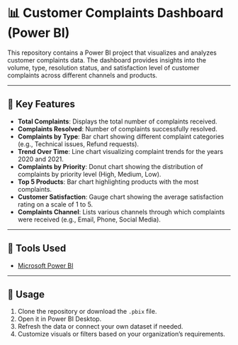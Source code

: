 # 📊 Customer Complaints Dashboard (Power BI)

This repository contains a Power BI project that visualizes and analyzes customer complaints data. The dashboard provides insights into the volume, type, resolution status, and satisfaction level of customer complaints across different channels and products.

---
## 📌 Key Features

- **Total Complaints**: Displays the total number of complaints received.
- **Complaints Resolved**: Number of complaints successfully resolved.
- **Complaints by Type**: Bar chart showing different complaint categories (e.g., Technical issues, Refund requests).
- **Trend Over Time**: Line chart visualizing complaint trends for the years 2020 and 2021.
- **Complaints by Priority**: Donut chart showing the distribution of complaints by priority level (High, Medium, Low).
- **Top 5 Products**: Bar chart highlighting products with the most complaints.
- **Customer Satisfaction**: Gauge chart showing the average satisfaction rating on a scale of 1 to 5.
- **Complaints Channel**: Lists various channels through which complaints were received (e.g., Email, Phone, Social Media).
---
## 🔧 Tools Used

- [Microsoft Power BI](https://powerbi.microsoft.com/)
---

## 📝 Usage

1. Clone the repository or download the `.pbix` file.
2. Open it in Power BI Desktop.
3. Refresh the data or connect your own dataset if needed.
4. Customize visuals or filters based on your organization’s requirements.


